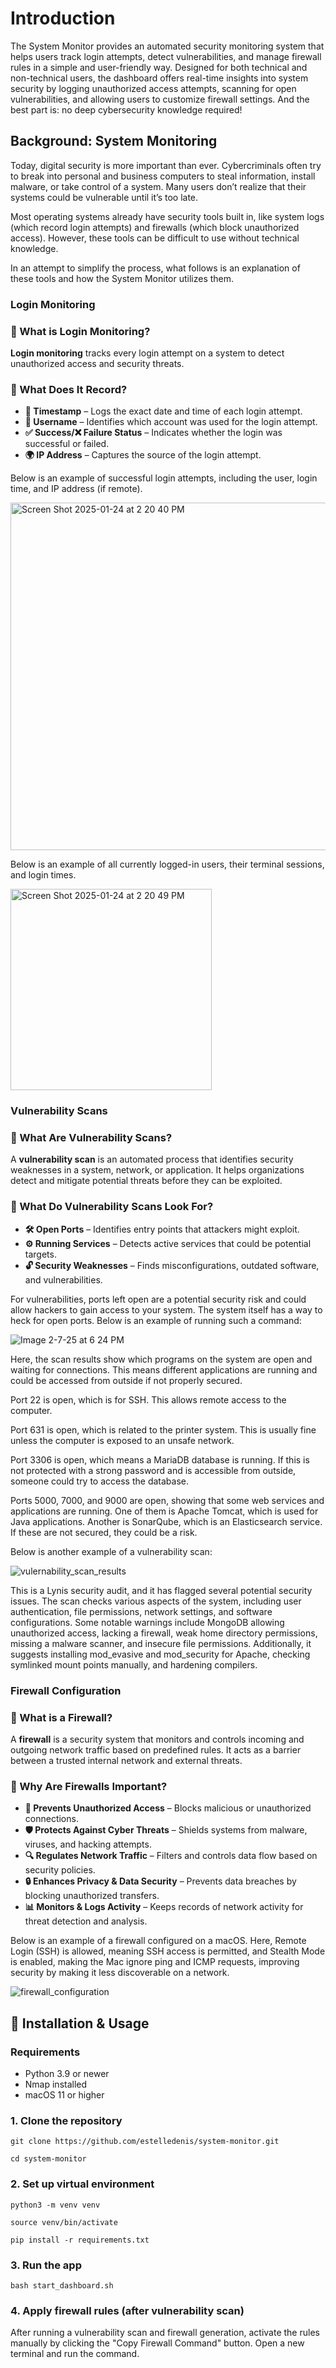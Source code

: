 # Introduction #
The System Monitor provides an automated security monitoring system that helps users track login attempts, detect vulnerabilities, and manage firewall rules in a simple and user-friendly way. Designed for both technical and non-technical users, the dashboard offers real-time insights into system security by logging unauthorized access attempts, scanning for open vulnerabilities, and allowing users to customize firewall settings. And the best part is: no deep cybersecurity knowledge required!



## Background: System Monitoring ##

Today, digital security is more important than ever. Cybercriminals often try to break into personal and business computers to steal information, install malware, or take control of a system. Many users don’t realize that their systems could be vulnerable until it’s too late.

Most operating systems already have security tools built in, like system logs (which record login attempts) and firewalls (which block unauthorized access). However, these tools can be difficult to use without technical knowledge.

In an attempt to simplify the process, what follows is an explanation of these tools and how the System Monitor utilizes them.

### Login Monitoring ###

### 🔹 What is Login Monitoring?
**Login monitoring** tracks every login attempt on a system to detect unauthorized access and security threats.

### 🔹 What Does It Record?
- **📅 Timestamp** – Logs the exact date and time of each login attempt.
- **👤 Username** – Identifies which account was used for the login attempt.
- **✅ Success/❌ Failure Status** – Indicates whether the login was successful or failed.
- **🌍 IP Address** – Captures the source of the login attempt.


Below is an example of successful login attempts, including the user, login time, and IP address (if remote).

<img width="556" alt="Screen Shot 2025-01-24 at 2 20 40 PM" src="https://github.com/user-attachments/assets/824b1702-4d27-4cf3-987f-509b6c8e8090" />


Below is an example of all currently logged-in users, their terminal sessions, and login times.

<img width="322" alt="Screen Shot 2025-01-24 at 2 20 49 PM" src="https://github.com/user-attachments/assets/02dbf169-11db-44f0-85b4-1e1392ee8ecb" />


### Vulnerability Scans ###

### 🔹 What Are Vulnerability Scans?
A **vulnerability scan** is an automated process that identifies security weaknesses in a system, network, or application. It helps organizations detect and mitigate potential threats before they can be exploited.

### 🔹 What Do Vulnerability Scans Look For?
- **🛠️ Open Ports** – Identifies entry points that attackers might exploit.
- **⚙️ Running Services** – Detects active services that could be potential targets.
- **🔓 Security Weaknesses** – Finds misconfigurations, outdated software, and vulnerabilities.

For vulnerabilities, ports left open are a potential security risk and could allow hackers to gain access to your system. The system itself has a way to heck for open ports. Below is an example of running such a command:

 
![Image 2-7-25 at 6 24 PM](https://github.com/user-attachments/assets/247548c0-1977-4ac9-9e99-0de6998d6f3e)

Here, the scan results show which programs on the system are open and waiting for connections. This means different applications are running and could be accessed from outside if not properly secured.

Port 22 is open, which is for SSH. This allows remote access to the computer.

Port 631 is open, which is related to the printer system. This is usually fine unless the computer is exposed to an unsafe network.

Port 3306 is open, which means a MariaDB database is running. If this is not protected with a strong password and is accessible from outside, someone could try to access the database.

Ports 5000, 7000, and 9000 are open, showing that some web services and applications are running. One of them is Apache Tomcat, which is used for Java applications. Another is SonarQube, which is an Elasticsearch service. If these are not secured, they could be a risk.


Below is another example of a vulnerability scan:

![vulernability_scan_results](https://github.com/user-attachments/assets/6812ef12-6627-484e-a7f8-5bd291512c1f)


This is a Lynis security audit, and it has flagged several potential security issues. The scan checks various aspects of the system, including user authentication, file permissions, network settings, and software configurations. Some notable warnings include MongoDB allowing unauthorized access, lacking a firewall, weak home directory permissions, missing a malware scanner, and insecure file permissions. Additionally, it suggests installing mod_evasive and mod_security for Apache, checking symlinked mount points manually, and hardening compilers.


### Firewall Configuration ###

### 🔹 What is a Firewall?
A **firewall** is a security system that monitors and controls incoming and outgoing network traffic based on predefined rules. It acts as a barrier between a trusted internal network and external threats.

### 🔹 Why Are Firewalls Important?
- **🚫 Prevents Unauthorized Access** – Blocks malicious or unauthorized connections.
- **🛡️ Protects Against Cyber Threats** – Shields systems from malware, viruses, and hacking attempts.
- **🔍 Regulates Network Traffic** – Filters and controls data flow based on security policies.
- **🔒 Enhances Privacy & Data Security** – Prevents data breaches by blocking unauthorized transfers.
- **📊 Monitors & Logs Activity** – Keeps records of network activity for threat detection and analysis.


Below is an example of a firewall configured on a macOS. Here, Remote Login (SSH) is allowed, meaning SSH access is permitted, and Stealth Mode is enabled, making the Mac ignore ping and ICMP requests, improving security by making it less discoverable on a network.

![firewall_configuration](https://github.com/user-attachments/assets/818f703b-6453-4c15-8a9e-9ae8647053c6)



## 🚀 Installation & Usage ##

### Requirements ###
- Python 3.9 or newer
- Nmap installed
- macOS 11 or higher


### 1. Clone the repository ###
```git clone https://github.com/estelledenis/system-monitor.git```

```cd system-monitor```


### 2. Set up virtual environment ###
```python3 -m venv venv```

```source venv/bin/activate```

```pip install -r requirements.txt```


### 3. Run the app ###
```bash start_dashboard.sh```

### 4. Apply firewall rules (after vulnerability scan) ###
After running a vulnerability scan and firewall generation, activate the rules manually by clicking the "Copy Firewall Command" button. Open a new terminal and run the command.
